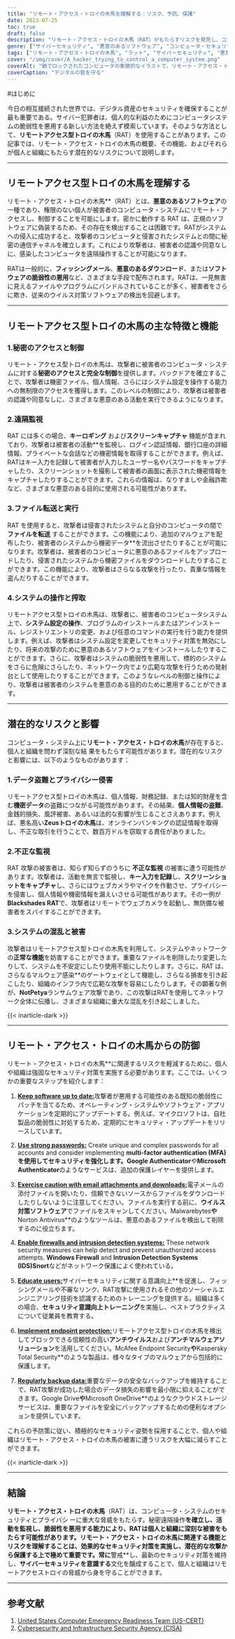 ```yaml
---
title: "リモート・アクセス・トロイの木馬を理解する：リスク、予防、保護"
date: 2023-07-25
toc: true
draft: false
description: "リモート・アクセス・トロイの木馬（RAT）がもたらすリスクを発見し、コンピュータ・システムとデータを保護するための効果的な予防策と保護策を学びます。"
genre: ["サイバーセキュリティ", "悪意のあるソフトウェア", "コンピュータ・セキュリティ", "デジタルの脅威", "リモート・アクセス・トロイの木馬", "データ保護", "プライバシー", "サイバー犯罪", "ネットワーク・セキュリティ", "情報セキュリティ"]
tags: ["リモート・アクセス・トロイの木馬", "ラット", "サイバーセキュリティ", "悪意のあるソフトウェア", "コンピュータセキュリティ", "デジタル脅威", "データ保護", "プライバシー侵害", "ふせいかんし", "システム破壊", "個人情報盗み", "金融詐欺", "サイバーセキュリティ意識", "ネットワークセキュリティ", "情報セキュリティ", "ソフトウェアの脆弱性", "フィッシングメール", "データの盗難", "システム操作", "リモコン", "サイバーセキュリティ対策", "エンドポイントプロテクション", "強力なパスワード", "ファイアウォール", "侵入検知", "データバックアップ", "データ機密保護", "サイバー脅威", "デジタル・セキュリティ", "サイバー防衛"]
cover: "/img/cover/A_hacker_trying_to_control_a_computer_system.png"
coverAlt: "鎖でロックされたコンピュータの象徴的なイラストで、リモート・アクセス・トロイの木馬に対する防御の必要性を表している。"
coverCaption: "デジタルの砦を守る"
---
```


#はじめに

今日の相互接続された世界では、デジタル資産のセキュリティを確保することが最も重要である。サイバー犯罪者は、個人的な利益のためにコンピュータシステムの脆弱性を悪用する新しい方法を絶えず模索しています。そのような方法として、**リモートアクセス型トロイの木馬**（RAT）を使用することがあります。この記事では、リモート・アクセス・トロイの木馬の概要、その機能、およびそれらが個人と組織にもたらす潜在的なリスクについて説明します。

______

## リモートアクセス型トロイの木馬を理解する

リモート・アクセス・トロイの木馬**（RAT）とは、**悪意のあるソフトウェア**の一種であり、権限のない個人が被害者のコンピュータ・システムにリモート・アクセスし、制御することを可能にします。密かに動作する RAT は、正規のソフトウェアに偽装するため、その存在を検出することは困難です。RATがシステムへの侵入に成功すると、攻撃者のコンピュータと侵害されたシステムとの間に秘密の通信チャネルを確立します。これにより攻撃者は、被害者の認識や同意なしに、感染したコンピュータを遠隔操作することが可能になります。

RATは一般的に、**フィッシングメール**、**悪意のあるダウンロード**、または**ソフトウェアの脆弱性の悪用**など、さまざまな手段で配布されます。RATは、一見無害に見えるファイルやプログラムにバンドルされていることが多く、被害者をさらに欺き、従来のウイルス対策ソフトウェアの検出を回避します。

______

## リモートアクセス型トロイの木馬の主な特徴と機能

### 1.秘密のアクセスと制御

リモート・アクセス型トロイの木馬は、攻撃者に被害者のコンピュータ・システムに対する**秘密のアクセスと完全な制御**を提供します。バックドアを確立することで、攻撃者は機密ファイル、個人情報、さらにはシステム設定を操作する能力への無制限のアクセスを獲得します。このレベルの制御により、攻撃者は被害者の認識や同意なしに、さまざまな悪意のある活動を実行できるようになります。

### 2.遠隔監視

RAT には多くの場合、**キーロギング** および**スクリーンキャプチャ** 機能が含まれており、攻撃者は被害者の活動**を監視し、ログイン認証情報、銀行口座の詳細情報、プライベートな会話などの機密情報を取得することができます。例えば、RATはキー入力を記録して被害者が入力したユーザー名やパスワードをキャプチャしたり、スクリーンショットを撮影して被害者の画面に表示された機密情報をキャプチャしたりすることができます。これらの情報は、なりすましや金融詐欺など、さまざまな悪意のある目的に使用される可能性があります。

### 3.ファイル転送と実行

RAT を使用すると、攻撃者は侵害されたシステムと自分のコンピュータの間で **ファイルを転送** することができます。この機能により、追加のマルウェアを配布したり、被害者のシステムから機密データ**を流出させたりすることが可能になります。攻撃者は、被害者のコンピュータに悪意のあるファイルをアップロードしたり、侵害されたシステムから機密ファイルをダウンロードしたりすることができます。この機能により、攻撃者はさらなる攻撃を行ったり、貴重な情報を盗んだりすることができます。

### 4.システムの操作と搾取

リモートアクセス型トロイの木馬は、攻撃者に、被害者のコンピュータシステム上で、**システム設定の操作**、プログラムのインストールまたはアンインストール、レジストリエントリの変更、および任意のコマンドの実行を行う能力を提供します。例えば、攻撃者はシステム設定を変更してセキュリティ対策を無効にしたり、将来の攻撃のために悪意のあるソフトウェアをインストールしたりすることができます。さらに、攻撃者はシステムの脆弱性を悪用して、標的のシステムをさらに危険にさらしたり、ネットワーク内でより広範な攻撃を行うための発射台として使用したりすることができます。このようなレベルの制御と操作により、攻撃者は被害者のシステムを悪意のある目的のために悪用することができます。

______

## 潜在的なリスクと影響

コンピュータ・システム上に**リモート・アクセス・トロイの木馬**が存在すると、個人と組織を問わず深刻な結 果をもたらす可能性があります。潜在的なリスクと影響には、以下のようなものがあります：

### 1.データ盗難とプライバシー侵害

リモートアクセス型トロイの木馬は、個人情報、財務記録、または知的財産を含む**機密データ**の盗難につながる可能性があります。その結果、**個人情報の盗難**、金銭的損失、風評被害、あるいは法的な影響が生じることさえあります。例えば、悪名高い**Zeusトロイの木馬**は、オンラインバンキングの認証情報を取得し、不正な取引を行うことで、数百万ドルを窃取する責任がありました。

### 2.不正な監視

RAT 攻撃の被害者は、知らず知らずのうちに **不正な監視** の被害に遭う可能性があります。攻撃者は、活動を無言で監視し、**キー入力を記録**し、**スクリーンショットをキャプチャ**し、さらにはウェブカメラやマイクを作動させ、プライバシーを侵害し、個人情報や機密情報を漏えいさせる可能性があります。その一例が**Blackshades RAT**で、攻撃者はリモートでウェブカメラを起動し、無防備な被害者をスパイすることができます。

### 3.システムの混乱と被害

攻撃者はリモートアクセス型トロイの木馬を利用して、システムやネットワークの**正常な機能**を妨害することができます。重要なファイルを削除したり変更したりして、システムを不安定にしたり使用不能にしたりします。さらに、RAT は、さらなるマルウェア感染**のゲートウェイとして機能し、さらなる損害を引き起こしたり、組織のインフラ内で広範な攻撃を容易にしたりします。その顕著な例が、**NotPetya**ランサムウェア攻撃であり、この攻撃はRATを使用してネットワーク全体に伝播し、さまざまな組織に重大な混乱を引き起こしました。

{{< inarticle-dark >}}
______

## リモート・アクセス・トロイの木馬からの防御

リモート・アクセス・トロイの木馬**に関連するリスクを軽減するために、個人や組織は強固なセキュリティ対策を実施する必要があります。ここでは、いくつかの重要なステップを紹介します：

1. [**Keep software up to date:**](https://simeononsecurity.com/articles/why-you-should-be-using-chocolatey-for-windows-package-management/)攻撃者が悪用する可能性のある既知の脆弱性にパッチを当てるため、オペレーティング・システムやソフトウェア・アプリケーションを定期的にアップデートする。例えば、マイクロソフトは、自社製品の脆弱性に対処するため、定期的にセキュリティ・アップデートをリリースしています。

2. [**Use strong passwords:**](https://simeononsecurity.com/articles/how-to-create-strong-passwords/) Create unique and complex passwords for all accounts and consider implementing **multi-factor authentication (MFA)を使用してセキュリティを強化します。Google Authenticator**や**Microsoft Authenticator**のようなサービスは、追加の保護レイヤーを提供します。

3. [**Exercise caution with email attachments and downloads:**](https://simeononsecurity.com/articles/how-to-identify-phishing/)電子メールの添付ファイルを開いたり、信頼できないソースからファイルをダウンロードしたりしないように注意してください。ファイルを実行する前に、**ウイルス対策ソフトウェア**でファイルをスキャンしてください。Malwarebytes**や**Norton Antivirus**のようなツールは、悪意のあるファイルを検出して削除するのに役立ちます。

4. [**Enable firewalls and intrusion detection systems:**](https://simeononsecurity.com/articles/seven-essential-network-security-measures-to-protect-your-business/) These network security measures can help detect and prevent unauthorized access attempts. **Windows Firewall** and **Intrusion Detection Systems (IDS)Snort**などがネットワーク保護によく使われている。

5. [**Educate users:**](https://simeononsecurity.com/cyber-security-career-playbook/managing-a-cyber-security-team/how-to-build-a-security-training-and-awareness-program/)サイバーセキュリティに関する意識向上**を促進し、フィッシングメールや不審なリンク、RAT攻撃に使用されるその他のソーシャルエンジニアリング技術を認識するためのトレーニングを提供する。組織は多くの場合、**セキュリティ意識向上トレーニング**を実施し、ベストプラクティスについて従業員を教育する。

6. [**Implement endpoint protection:**](https://simeononsecurity.com/recommendations/anti-virus)リモートアクセス型トロイの木馬を検出してブロックできる信頼性の高い**アンチウイルス**および**アンチマルウェアソリューション**を活用してください。McAfee Endpoint Security**や**Kaspersky Total Security**のような製品は、様々なタイプのマルウェアから包括的に保護します。

7. [**Regularly backup data:**](https://simeononsecurity.com/articles/what-is-the-3-2-1-backup-rule-and-why-you-should-use-it/)重要なデータの安全なバックアップを維持することで、RAT攻撃が成功した場合のデータ損失の影響を最小限に抑えることができます。Google Drive**や**Microsoft OneDrive**のようなクラウドストレージサービスは、重要なファイルを安全にバックアップするための便利なオプションを提供しています。

これらの予防策に従い、積極的なセキュリティ姿勢を採用することで、個人や組織はリモート・アクセス・トロイの木馬の被害に遭うリスクを大幅に減らすことができます。


{{< inarticle-dark >}}

______

## 結論

**リモート・アクセス・トロイの木馬**（RAT）は、コンピュータ・システムのセキュリティとプライバシ ーに重大な脅威をもたらす。秘密遠隔操作**を確立し、**活動を監視**し、**脆弱性**を悪用する能力により、RATは個人と組織に深刻な被害をもたらす可能性があります。リモート・アクセス・トロイの木馬に関連する機能とリスクを理解することは、効果的なセキュリティ対策を実施し、潜在的な攻撃から保護する上で極めて重要です。常に**警戒**し、最新のセキュリティ対策を維持し、**サイバーセキュリティを意識する**文化を醸成することで、個人と組織はリモートアクセストロイの脅威から身を守ることができます。


______

## 参考文献

1. [United States Computer Emergency Readiness Team (US-CERT)](https://www.us-cert.gov/)
2. [Cybersecurity and Infrastructure Security Agency (CISA)](https://www.cisa.gov/)

